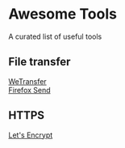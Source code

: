 # Awesome Tools
A curated list of useful tools

## File transfer
[WeTransfer](https://wetransfer.com)  
[Firefox Send](https://send.firefox.com)

## HTTPS
[Let's Encrypt](https://letsencrypt.org)
